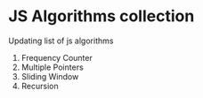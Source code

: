 # JS Algorithms collection

Updating list of js algorithms

01. Frequency Counter
02. Multiple Pointers
03. Sliding Window
04. Recursion